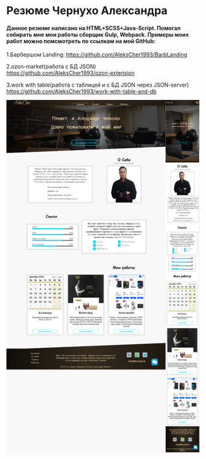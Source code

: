 # Резюме Чернухо Александра
#### Данное резюме написано на HTML+SCSS+Java-Script. Помогал собирать мне мои работы сборщик Gulp, Webpack. Примеры моих работ можно помсмотреть по ссылкам на мой GitHub:
1.Барбершом Landing:
https://github.com/AleksCher1993/BarbLanding

2.ozon-market(работа с БД JSON)
https://github.com/AleksCher1993/ozon-extension

3.work with table(работа с таблицей и с БД JSON через JSON-server)
https://github.com/AleksCher1993/work-with-table-and-db


![резюме Чернухо Александра](src/img/MyRezumeCher.png)

